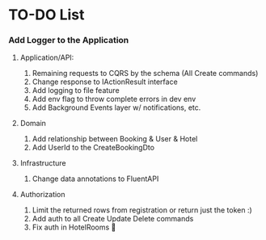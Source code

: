 # TO-DO List

### Add Logger to the Application

1. Application/API:
    
    1. Remaining requests to CQRS by the schema (All Create commands)
    2. Change response to IActionResult interface
    3. Add logging to file feature
    4. Add env flag to throw complete errors in dev env
    5. Add Background Events layer w/ notifications, etc.
2. Domain

    1. Add relationship between Booking & User & Hotel
    2. Add UserId to the CreateBookingDto
3. Infrastructure

    1. Change data annotations to FluentAPI
4. Authorization

   1. Limit the returned rows from registration or return just the token :)
   2. Add auth to all Create Update Delete commands
   3. Fix auth in HotelRooms :bug:
